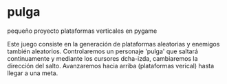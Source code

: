 # pulga
pequeño proyecto plataformas verticales en pygame

Este juego consiste en la generación de plataformas aleatorias
y enemigos también aleatorios. Controlaremos un personaje 'pulga'
que saltará continuamente y mediante los cursores dcha-izda,
cambiaremos la dirección del salto. Avanzaremos hacia arriba
(plataformas verical) hasta llegar a una meta.

